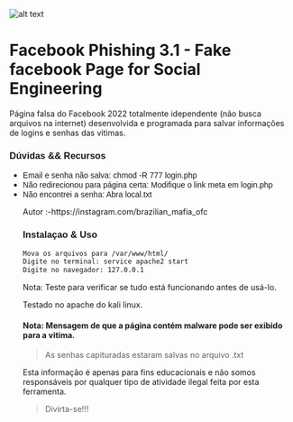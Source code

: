 ![alt text]()
<h1>Facebook Phishing 3.1 - Fake facebook Page for Social Engineering</h1>                                                 
<p>
Página falsa do Facebook 2022 totalmente idependente (não busca arquivos na internet) desenvolvida e programada para salvar informações de logins e senhas das vitimas.
</p>
<p1>
 
<h3 style="text-align: left;">
<span style="font-family: arial;">Dúvidas && Recursos</span>
</h3>

<div>
<ul style="text-align: left;">
<li><span style="font-family: arial;">Email e senha não salva: chmod -R 777 login.php</span></li>
<li><span style="font-family: arial;">Não redirecionou para página certa: Modifique o link meta em login.php </span></li>
<li><span style="font-family: arial;">Não encontrei a senha: Abra local.txt</span></li>

 <p>Autor :-https://instagram.com/brazilian_mafia_ofc</p>
 
<h3 style="text-align: left;">
<span style="font-family: arial;">Instalaçao & Uso
</h3>

```bash 
Mova os arquivos para /var/www/html/
Digite no terminal: service apache2 start
Digite no navegador: 127.0.0.1

```
 
Nota: Teste para verificar se tudo está funcionando antes de usá-lo.

<p>
Testado no apache do kali linux.
</p>

<h4>
Nota: Mensagem de que a página contém malware pode ser exibido para a vitima.
</h4>

>As senhas capituradas estaram salvas no arquivo .txt


Esta informação é apenas para fins educacionais e não somos responsáveis por qualquer tipo de atividade ilegal feita por esta ferramenta.

>Divirta-se!!!

